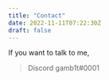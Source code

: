 ```yaml
---
title: "Contact"
date: 2022-11-11T07:22:30Z
draft: false
---
```


If you want to talk to me, 

> Discord
gamb1t#0001
